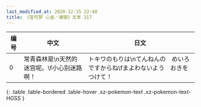 ```yaml
---
last_modified_at: 2020-12-15 22:48
title: 《宝可梦 心金／魂银》文本 317
---
```

| 编号 | 中文 | 日文 |
| ---- | ---- | ---- |
| 0 | 常青森林是\n天然的迷宫呢。\f小心别迷路啊！ | トキワのもりは\nてんねんの　めいろ　ですからね\fまよわないよう　おきをつけて！ |
{: .table .table-bordered .table-hover .xz-pokemon-text .xz-pokemon-text-HGSS }